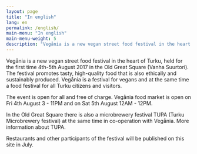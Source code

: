```yaml
---
layout: page
title: "In english"
lang: en
permalink: /english/
main-menu: "In english"
main-menu-weight: 5
description: "Vegånia is a new vegan street food festival in the heart of Turku, held for the first time 4th-5th August 2017 in the Old Great Square (Vanha Suurtori)."
---
```


Vegånia is a new vegan street food festival in the heart of Turku, held for the first time 4th-5th August 2017 in the Old Great Square (Vanha Suurtori). The festival promotes tasty, high-quality food that is also ethically and sustainably produced. Vegånia is a festival for vegans and at the same time a food festival for all Turku citizens and visitors.

The event is open for all and free of charge. Vegånia food market is open on Fri 4th August <time datetime="2017-08-04T15:00+03:00">3</time> - <time datetime="2017-08-04T23:00+03:00">11PM</time> and on Sat 5th August <time datetime="2017-08-05T12:00+03:00">12AM</time> - <time datetime="2017-08-05T24:00+03:00">12PM</time>.

In the Old Great Square there is also a microbrewery festival TUPA (Turku Microbrewery festival) at the same time in co-operation with Vegånia. More information about TUPA.

Restaurants and other participants of the festival will be published on this site in July.
